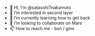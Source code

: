 - 👋 Hi, I’m @sataoshiTnakamoto
- 👀 I’m interested in second layer
- 🌱 I’m currently learning how to get back
- 💞️ I’m looking to collaborate on Mars
- 📫 How to reach me - bsn / gmx

<!---
sataoshiTnakamoto/sataoshiTnakamoto is a ✨ special ✨ repository because its `README.md` (this file) appears on your GitHub profile.
You can click the Preview link to take a look at your changes.
--->
